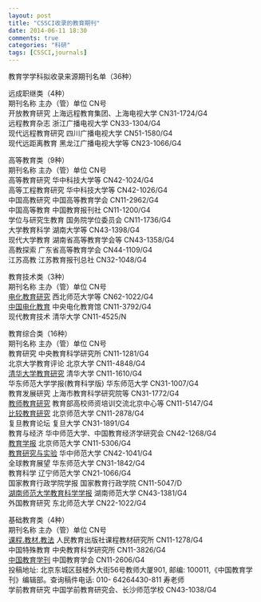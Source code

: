 ```yaml
---
layout: post
title: "CSSCI收录的教育期刊"
date: 2014-06-11 18:30
comments: true
categories: "科研"
tags: [CSSCI,journals]
---
```


教育学学科拟收录来源期刊名单（36种）

远成职继类（4种）  
期刊名称	主办（管）单位	CN号  
开放教育研究	上海远程教育集团、上海电视大学	CN31-1724/G4  
远程教育杂志	浙江广播电视大学	CN33-1304/G4  
现代远程教育研究	四川广播电视大学	CN51-1580/G4  
现代远距离教育	黑龙江广播电视大学等	CN23-1066/G4  

高等教育类（9种）  
期刊名称	主办（管）单位	CN号  
高等教育研究	华中科技大学等	CN42-1024/G4  
高等工程教育研究	华中科技大学等	CN42-1026/G4  
中国高教研究	中国高等教育学会	CN11-2962/G4  
中国高等教育	中国教育报刊社	CN11-1200/G4  
学位与研究生教育	国务院学位委员会	CN11-1736/G4  
大学教育科学	湖南大学等	CN43-1398/G4  
现代大学教育	湖南省高等教育学会等	CN43-1358/G4  
高教探索	广东省高等教育学会	CN44-1109/G4  
江苏高教	江苏教育报刊总社	CN32-1048/G4  

教育技术类（3种）  
期刊名称	主办（管）单位	CN号  
[电化教育研究](http://aver.nwnu.edu.cn/admin/login_author.aspx?&channel_id=42&menu_id=42)	西北师范大学等	CN62-1022/G4  
[中国电化教育](http://www.webcet.cn/)	中央电化教育馆	CN11-3792/G4  
现代教育技术	清华大学	CN11-4525/N  

教育综合类（16种）   
期刊名称	主办（管）单位	CN号  
教育研究	中央教育科学研究所	CN11-1281/G4  
北京大学教育评论	北京大学	CN11-4848/G4  
[清华大学教育研究](http://www.qhdxjyyj.cn/)	清华大学	CN11-1610/G4  
华东师范大学学报(教育科学版)	华东师范大学	CN31-1007/G4  
教育发展研究	上海市教育科学研究院等	CN31-1772/G4  
[教师教育研究](http://www.jsjyyj.cn)	教育部高校师资培训交流北京中心等	CN11-5147/G4  
[比较教育研究](http://www.bjjy.chinajournal.net.cn)	北京师范大学	CN11-2878/G4  
复旦教育论坛	复旦大学	CN31-1891/G4  
教育与经济	华中师范大学、中国教育经济学研究会	CN42-1268/G4  
[教育学报](http://xkjy.chinajournal.net.cn/EditorEN/index.aspx?t=1)	北京师范大学	CN11-5306/G4  
[教育研究与实验](http://www.jyyjysy.net/)	华中师范大学	CN42-1041/G4  
全球教育展望	华东师范大学	CN31-1842/G4  
教育科学	辽宁师范大学	CN21-1066/G4  
国家教育行政学院学报	国家教育行政学院	CN11-5047/D  
[湖南师范大学教育科学学报](http://jkb.hunnu.edu.cn/)	湖南师范大学	CN43-1381/G4  
外国教育研究	东北师范大学	CN22-1022/G4  

基础教育类（4种）  
期刊名称	主办（管）单位	CN号  
[课程.教材.教法](http://bkstg.pep.com.cn)	人民教育出版社课程教材研究所	CN11-1278/G4  
中国特殊教育	中央教育科学研究所	CN11-3826/G4  
[中国教育学刊](http://www.zgjyxkzz.com/)	中国教育学会	CN11-2606/G4  
投稿地址: 北京东城区鼓楼外大街56号教师大厦901, 邮编: 100011,《中国教育学刊》编辑部。查询稿件电话: 010- 64264430-811 寿老师  
学前教育研究	中国学前教育研究会、长沙师范学校	CN43-1038/G4  
